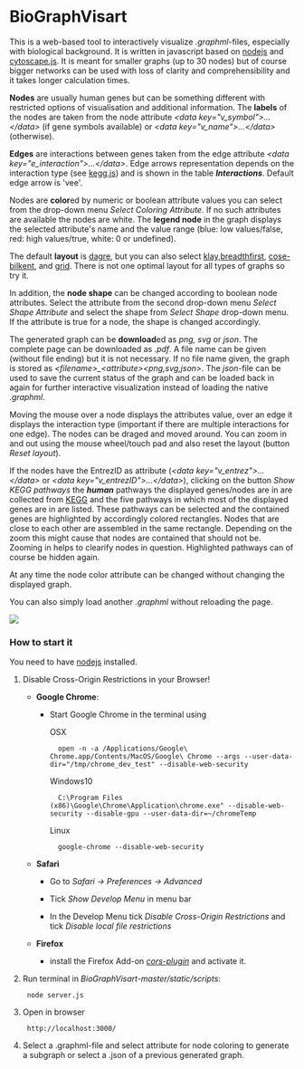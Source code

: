 # BioGraphVisart
This is a web-based tool to interactively visualize *.graphml*-files, especially with biological background. It is written in javascript based on [nodejs](nodejs.org) and [cytoscape.js](http://js.cytoscape.org). It is meant for smaller graphs (up to 30 nodes) but of course bigger networks can be used with loss of clarity and comprehensibility and it takes longer calculation times.

**Nodes** are usually human genes but can be something different with restricted options of visualisation and additional information.
The **labels** of the nodes are taken from the node attribute *\<data key="v\_symbol"\>...\</data\>* (if gene symbols available) or *\<data key="v\_name"\>...\</data\>* (otherwise).

**Edges** are interactions between genes taken from the edge attribute *\<data key="e_interaction"\>...\</data\>*. Edge arrows representation depends on the interaction type (see [kegg.js](https://www.kegg.jp/kegg/xml/docs/)) and is shown in the table ***Interactions***. Default edge arrow is 'vee'.

Nodes are **color**ed by numeric or boolean attribute values you can select from the drop-down menu *Select Coloring Attribute*. If no such attributes are available the nodes are white. The **legend node** in the graph displays the selected attribute's name and the value range (blue: low values/false, red: high values/true, white: 0 or undefined).

The default **layout** is [dagre](https://github.com/cytoscape/cytoscape.js-dagre), but you can also select [klay](https://github.com/cytoscape/cytoscape.js-klay),[breadthfirst](https://github.com/cytoscape/cytoscape.js/tree/master/documentation/demos/images-breadthfirst-layout), [cose-bilkent](), and [grid](https://github.com/cytoscape/cytoscape.js-cose-bilkent). There is not one optimal layout for all types of graphs so try it.

In addition, the **node shape** can be changed according to boolean node attributes. Select the attribute from the second drop-down menu *Select Shape Attribute* and select the shape from *Select Shape* drop-down menu. If the attribute is true for a node, the shape is changed accordingly.

The generated graph can be **download**ed as *png, svg* or *json*. The complete page can be downloaded as *.pdf*. A file name can be given (without file ending) but it is not necessary. If no file name given, the graph is stored as *\<filename\>\_\<attribute\>\<png,svg,json\>*. The *json*-file can be used to save the current status of the graph and can be loaded back in again for further interactive visualization instead of loading the native *.graphml*.

Moving the mouse over a node displays the attributes value, over an edge it displays the interaction type (important if there are multiple interactions for one edge). The nodes can be draged and moved around. You can zoom in and out using the mouse wheel/touch pad and also reset the layout (button *Reset layout*).

If the nodes have the EntrezID as attribute (*\<data key="v\_entrez"\>...\</data\>* or *\<data key="v\_entrezID"\>...\</data\>*), clicking on the button *Show KEGG pathways* the ***human*** pathways the displayed genes/nodes are in are collected from [KEGG](https://www.genome.jp/kegg/) and the five pathways in which most of the displayed genes are in are listed. These pathways can be selected and the contained genes are highlighted by accordingly colored rectangles. Nodes that are close to each other are assembled in the same rectangle. Depending on the zoom this might cause that nodes are contained that should not be. Zooming in helps to clearify nodes in question. Highlighted pathways can of course be hidden again. 

At any time the node color attribute can be changed without changing the displayed graph. 

You can also simply load another *.graphml* without reloading the page.
 
![](https://github.com/MirjamFi/SubgraphVisualization/blob/master/Example.png)


### How to start it
You need to have [nodejs](nodejs.org) installed.

1. Disable Cross-Origin Restrictions in your Browser!  

	- **Google Chrome**:
		* Start Google Chrome in the terminal using 

	 		OSX 
	 
	 			open -n -a /Applications/Google\ Chrome.app/Contents/MacOS/Google\ Chrome --args --user-data-dir="/tmp/chrome_dev_test" --disable-web-security
	 		Windows10
		
				C:\Program Files (x86)\Google\Chrome\Application\chrome.exe" --disable-web-security --disable-gpu --user-data-dir=~/chromeTemp

			Linux
		
				google-chrome --disable-web-security

	- **Safari**
		* Go to *Safari -> Preferences -> Advanced*

		* Tick *Show Develop Menu* in menu bar

		* In the Develop Menu tick *Disable Cross-Origin Restrictions* and tick *Disable local file restrictions*

	- **Firefox**
		* install the Firefox Add-on [*cors-plugin*](https://addons.mozilla.org/en-US/firefox/addon/cors-plugin/) and activate it.
2. Run terminal in *BioGraphVisart-master/static/scripts*: 
		
		node server.js 

3. Open in browser

		http://localhost:3000/

4. Select a .graphml-file and select attribute for node coloring to generate a subgraph or select a .json of a previous generated graph.


